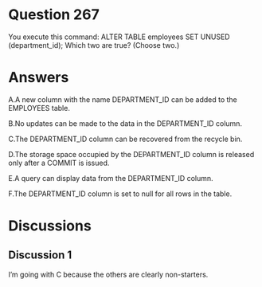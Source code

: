 # Question 267
You execute this command:
ALTER TABLE employees SET UNUSED (department_id);
Which two are true? (Choose two.)

# Answers
A.A new column with the name DEPARTMENT_ID can be added to the EMPLOYEES table.

B.No updates can be made to the data in the DEPARTMENT_ID column.

C.The DEPARTMENT_ID column can be recovered from the recycle bin.

D.The storage space occupied by the DEPARTMENT_ID column is released only after a COMMIT is issued.

E.A query can display data from the DEPARTMENT_ID column.

F.The DEPARTMENT_ID column is set to null for all rows in the table.

# Discussions
## Discussion 1
I’m going with C because the others are clearly non-starters.

